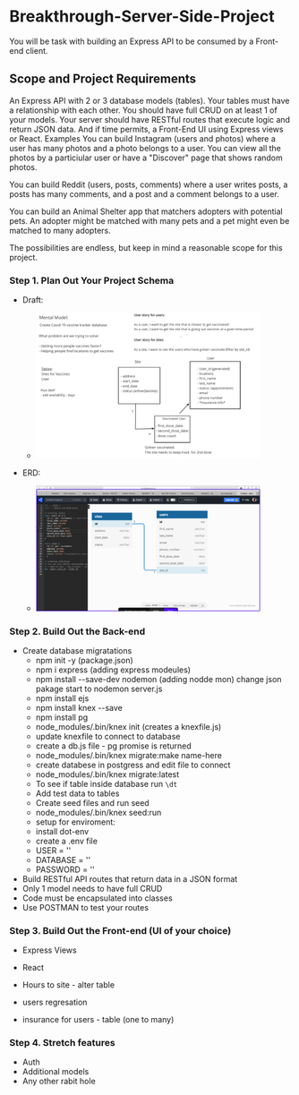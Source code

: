 # Breakthrough-Server-Side-Project

You will be task with building an Express API to be consumed by a Front-end client.

## Scope and Project Requirements

An Express API with 2 or 3 database models (tables).
Your tables must have a relationship with each other.
You should have full CRUD on at least 1 of your models.
Your server should have RESTful routes that execute logic and return JSON data.
And if time permits, a Front-End UI using Express views or React.
Examples
You can build Instagram (users and photos) where a user has many photos and a photo belongs to a user. You can view all the photos by a particiular user or have a "Discover" page that shows random photos.

You can build Reddit (users, posts, comments) where a user writes posts, a posts has many comments, and a post and a comment belongs to a user.

You can build an Animal Shelter app that matchers adopters with potential pets. An adopter might be matched with many pets and a pet might even be matched to many adopters.

The possibilities are endless, but keep in mind a reasonable scope for this project.

### Step 1. Plan Out Your Project Schema

- Draft: 
  - <img src = https://github.com/ShrutiTamrakarTuladhar/Breakthrough-Server-Side-Project/blob/main/diagrams/idea_diagram.png width="400" >

- ERD:
  - <img src = https://github.com/ShrutiTamrakarTuladhar/Breakthrough-Server-Side-Project/blob/main/diagrams/ERD-DIAGRAM.png width="400"> 

### Step 2. Build Out the Back-end

- Create database migratations
  - npm init -y (package.json)
  - npm i express (adding express modeules)
  - npm install --save-dev nodemon (adding nodde mon)
    change json pakage start to nodemon server.js
  - npm install ejs
  - npm install knex --save
  - npm install pg
  - node_modules/.bin/knex init (creates a knexfile.js)
  - update knexfile to connect to database
  - create a db.js file - pg promise is returned
  - node_modules/.bin/knex migrate:make name-here
  - create databese in postgress and edit file to connect
  - node_modules/.bin/knex migrate:latest
  - To see if table inside database run `\dt`
  - Add test data to tables
  - Create seed files and run seed
  - node_modules/.bin/knex seed:run
  - setup for enviroment:
  - install dot-env
  - create a .env file
  - USER = ''
  - DATABASE = ''
  - PASSWORD = ''
- Build RESTful API routes that return data in a JSON format
- Only 1 model needs to have full CRUD
- Code must be encapsulated into classes
- Use POSTMAN to test your routes

### Step 3. Build Out the Front-end (UI of your choice)

- Express Views
- React

- Hours to site - alter table
- users regresation
- insurance for users - table (one to many)

### Step 4. Stretch features

- Auth
- Additional models
- Any other rabit hole
